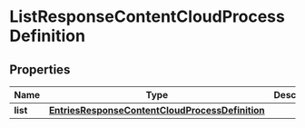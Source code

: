 # ListResponseContentCloudProcessDefinition

## Properties
Name | Type | Description | Notes
------------ | ------------- | ------------- | -------------
**list** | [**EntriesResponseContentCloudProcessDefinition**](EntriesResponseContentCloudProcessDefinition.md) |  |  [optional]
